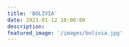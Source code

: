 ```yaml
---
title: 'BOLIVIA'
date: 2021-01-12 10:00:00
description:
featured_image: '/images/bolivia.jpg'
---
```

